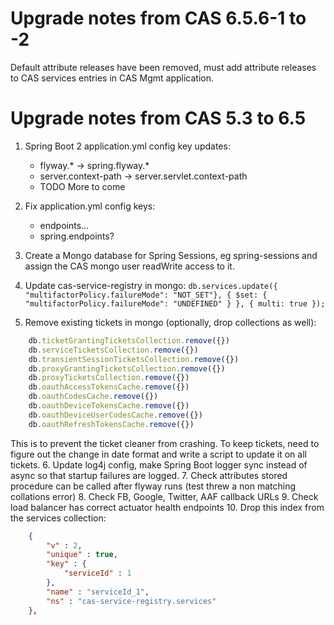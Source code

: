 Upgrade notes from CAS 6.5.6-1 to -2
====================================

Default attribute releases have been removed, must add attribute releases to CAS services entries in CAS Mgmt application.

Upgrade notes from CAS 5.3 to 6.5
=================================

1. Spring Boot 2 application.yml config key updates:
    - flyway.* -> spring.flyway.*
    - server.context-path -> server.servlet.context-path
    - TODO More to come
2. Fix application.yml config keys:
    - endpoints...
    - spring.endpoints?
3. Create a Mongo database for Spring Sessions, eg spring-sessions and assign the CAS mongo user readWrite access to it.

4. Update cas-service-registry in mongo: `db.services.update({ "multifactorPolicy.failureMode": "NOT_SET"}, { $set: { "multifactorPolicy.failureMode": "UNDEFINED" } }, { multi: true });`
5. Remove existing tickets in mongo (optionally, drop collections as well):
```javascript
    db.ticketGrantingTicketsCollection.remove({})
    db.serviceTicketsCollection.remove({})
    db.transientSessionTicketsCollection.remove({})
    db.proxyGrantingTicketsCollection.remove({})
    db.proxyTicketsCollection.remove({})
    db.oauthAccessTokensCache.remove({})
    db.oauthCodesCache.remove({})
    db.oauthDeviceTokensCache.remove({})
    db.oauthDeviceUserCodesCache.remove({})
    db.oauthRefreshTokensCache.remove({})
```
This is to prevent the ticket cleaner from crashing.  To keep tickets, need to figure out the change in date format and
write a script to update it on all tickets.
6. Update log4j config, make Spring Boot logger sync instead of async so that startup failures are logged.
7. Check attributes stored procedure can be called after flyway runs (test threw a non matching collations error)
8. Check FB, Google, Twitter, AAF callback URLs
9. Check load balancer has correct actuator health endpoints
10. Drop this index from the services collection:
```json
	{
		"v" : 2,
		"unique" : true,
		"key" : {
			"serviceId" : 1
		},
		"name" : "serviceId_1",
		"ns" : "cas-service-registry.services"
	},

```
